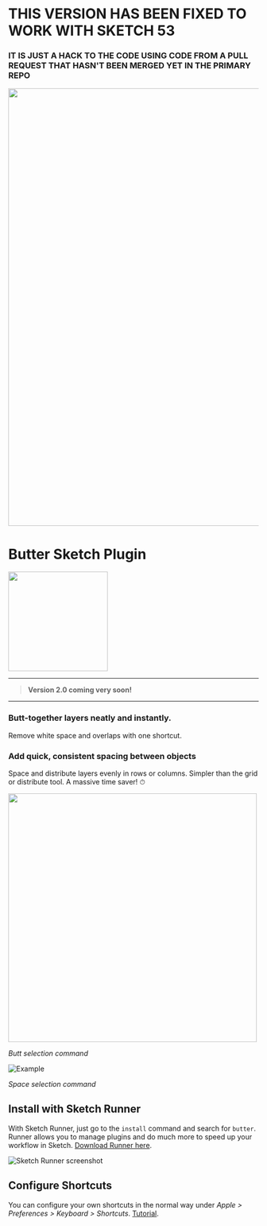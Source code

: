 # THIS VERSION HAS BEEN FIXED TO WORK WITH SKETCH 53
### IT IS JUST A HACK TO THE CODE USING CODE FROM A PULL REQUEST THAT HASN'T BEEN MERGED YET IN THE PRIMARY REPO

<img src="images/preview.gif?raw=true" width="880">

# Butter Sketch Plugin

<a href="http://bit.ly/SketchRunnerWebsite">
	<img src="http://bit.ly/RunnerBadgeBlue" width="200">
</a>

---

> **Version 2.0 coming very soon!**

---


### Butt-together layers neatly and instantly.

Remove white space and overlaps with one shortcut.


### Add quick, consistent spacing between objects

Space and distribute layers evenly in rows or columns. Simpler than the grid or distribute tool. A massive time saver! ⏱


<img src="images/example2.gif?raw=true" width="500">


*Butt selection command*

![Example](images/example3.gif?raw=true "Example")

*Space selection command*



## Install with Sketch Runner

With Sketch Runner, just go to the `install` command and search for `butter`. Runner allows you to manage plugins and do much more to speed up your workflow in Sketch. [Download Runner here](http://www.sketchrunner.com).

![Sketch Runner screenshot](images/SketchRunner.png?raw=true "Install with Sketch Runner")


## Configure Shortcuts

You can configure your own shortcuts in the normal way under _Apple > Preferences > Keyboard > Shortcuts_. [Tutorial](http://www.sketchtips.info/articles/custom-shortcuts).
